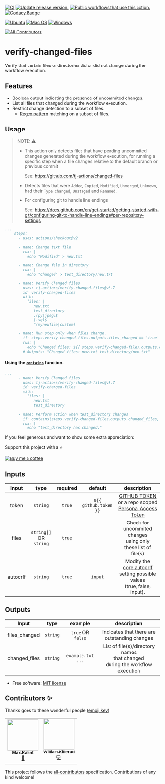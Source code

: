 [![CI](https://github.com/tj-actions/verify-changed-files/workflows/CI/badge.svg)](https://github.com/tj-actions/verify-changed-files/actions?query=workflow%3ACI)
[![Update release version.](https://github.com/tj-actions/verify-changed-files/workflows/Update%20release%20version./badge.svg)](https://github.com/tj-actions/verify-changed-files/actions?query=workflow%3A%22Update+release+version.%22)
[![Public workflows that use this action.](https://img.shields.io/endpoint?url=https%3A%2F%2Fapi-tj-actions1.vercel.app%2Fapi%2Fgithub-actions%2Fused-by%3Faction%3Dtj-actions%2Fverify-changed-files%26badge%3Dtrue)](https://github.com/search?o=desc\&q=tj-actions+verify-changed-files+language%3AYAML\&s=\&type=Code)
[![Codacy Badge](https://app.codacy.com/project/badge/Grade/c1072f71723849ef96605d69e90be07a)](https://www.codacy.com/gh/tj-actions/verify-changed-files/dashboard?utm_source=github.com\&utm_medium=referral\&utm_content=tj-actions/verify-changed-files\&utm_campaign=Badge_Grade)

[![Ubuntu](https://img.shields.io/badge/Ubuntu-E95420?logo=ubuntu\&logoColor=white)](https://docs.github.com/en/actions/reference/workflow-syntax-for-github-actions#jobsjob_idruns-on)
[![Mac OS](https://img.shields.io/badge/mac%20os-000000?logo=macos\&logoColor=F0F0F0)](https://docs.github.com/en/actions/reference/workflow-syntax-for-github-actions#jobsjob_idruns-on)
[![Windows](https://img.shields.io/badge/Windows-0078D6?logo=windows\&logoColor=white)](https://docs.github.com/en/actions/reference/workflow-syntax-for-github-actions#jobsjob_idruns-on)

<!-- ALL-CONTRIBUTORS-BADGE:START - Do not remove or modify this section -->

[![All Contributors](https://img.shields.io/badge/all_contributors-2-orange.svg?style=flat-square)](#contributors-)

<!-- ALL-CONTRIBUTORS-BADGE:END -->

# verify-changed-files

Verify that certain files or directories did or did not change during the workflow execution.

## Features

*   Boolean output indicating the presence of uncommited changes.
*   List all files that changed during the workflow execution.
*   Restrict change detection to a subset of files.
    *   [Regex pattern](https://www.gnu.org/software/grep/manual/grep.html#Regular-Expressions) matching on a subset of files.

## Usage

> NOTE: :warning:
>
> *   This action only detects files that have pending uncommited changes generated during the workflow execution, for running a specific step when a file changes relative to the default branch or previous commit
>
>     See: https://github.com/tj-actions/changed-files
>
> *   Detects files that were `Added`, `Copied`, `Modified`, `Unmerged`, `Unknown`, had their `Type changed`, `Unstaged` and `Renamed`.
>
> *   For configuring git to handle line endings
>
>     See: https://docs.github.com/en/get-started/getting-started-with-git/configuring-git-to-handle-line-endings#per-repository-settings

```yaml
...
    steps:
      - uses: actions/checkout@v2

      - name: Change text file
        run: |
          echo "Modified" > new.txt

      - name: Change file in directory
        run: |
          echo "Changed" > test_directory/new.txt

      - name: Verify Changed files
        uses: tj-actions/verify-changed-files@v8.7
        id: verify-changed-files
        with:
          files: |
             new.txt
             test_directory
             .(py|jpeg)$
             \.sql$
             ^(mynewfile|custom)

      - name: Run step only when files change.
        if: steps.verify-changed-files.outputs.files_changed == 'true'
        run: |
          echo "Changed files: ${{ steps.verify-changed-files.outputs.changed_files }}"
        # Outputs: "Changed files: new.txt test_directory/new.txt"
```

#### Using the [`contains`](https://docs.github.com/en/actions/learn-github-actions/expressions#contains) function.

```yaml
...
      - name: Verify Changed files
        uses: tj-actions/verify-changed-files@v8.7
        id: verify-changed-files
        with:
          files: |
             new.txt
             test_directory

      - name: Perform action when test_directory changes
        if: contains(steps.verify-changed-files.outputs.changed_files, 'test_directory')
        run: |
          echo "test_directory has changed."
```

If you feel generous and want to show some extra appreciation:

Support this project with a :star:

[![Buy me a coffee][buymeacoffee-shield]][buymeacoffee]

[buymeacoffee]: https://www.buymeacoffee.com/jackton1

[buymeacoffee-shield]: https://www.buymeacoffee.com/assets/img/custom_images/orange_img.png


## Inputs

|   Input       |    type     |  required      |  default                      |  description               |
|:-------------:|:-----------:|:--------------:|:-----------------------------:|:--------------------------:|
| token         |  `string`   |    `true`     | `${{ github.token }}`  <br/>  | [GITHUB\_TOKEN](https://docs.github.com/en/free-pro-team@latest/actions/reference/authentication-in-a-workflow#using-the-github_token-in-a-workflow) <br /> or a repo scoped <br /> [Personal Access Token](https://docs.github.com/en/free-pro-team@latest/github/authenticating-to-github/creating-a-personal-access-token) |
| files         |  `string[]` OR `string`     |    `true`     |                               |  Check for uncommited changes <br> using only <br> these list of file(s)  |
| autocrlf      |  `string`   |    `true`   |    `input`    |  Modify the [core.autocrlf](https://git-scm.com/book/en/v2/Customizing-Git-Git-Configuration#_core_autocrlf) <br> setting possible values <br> (true, false, input).  |

## Outputs

|   Input       |    type     |  example      |  description               |
|:-------------:|:-----------:|:-------------:|:--------------------------:|
| files\_changed |  `string`  |  `true` OR `false`       | Indicates that there are outstanding changes |
| changed\_files |  `string`    |  `example.txt ...`      | List of file(s)/directory names <br/> that changed <br/> during the workflow execution |

*   Free software: [MIT license](LICENSE)

## Contributors ✨

Thanks goes to these wonderful people ([emoji key](https://allcontributors.org/docs/en/emoji-key)):

<!-- ALL-CONTRIBUTORS-LIST:START - Do not remove or modify this section -->

<!-- prettier-ignore-start -->

<!-- markdownlint-disable -->

<table>
  <tr>
    <td align="center"><a href="https://github.com/max-kahnt-keylight"><img src="https://avatars.githubusercontent.com/u/79849575?v=4?s=100" width="100px;" alt=""/><br /><sub><b>Max Kahnt</b></sub></a><br /><a href="https://github.com/tj-actions/verify-changed-files/commits?author=max-kahnt-keylight" title="Documentation">📖</a></td>
    <td align="center"><a href="https://wllm.no"><img src="https://avatars.githubusercontent.com/u/1223410?v=4?s=100" width="100px;" alt=""/><br /><sub><b>William Killerud</b></sub></a><br /><a href="https://github.com/tj-actions/verify-changed-files/commits?author=wkillerud" title="Code">💻</a></td>
  </tr>
</table>

<!-- markdownlint-restore -->

<!-- prettier-ignore-end -->

<!-- ALL-CONTRIBUTORS-LIST:END -->

This project follows the [all-contributors](https://github.com/all-contributors/all-contributors) specification. Contributions of any kind welcome!
